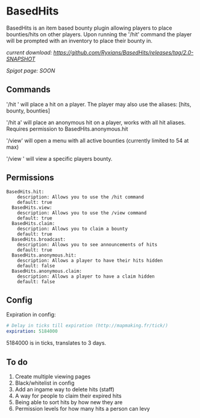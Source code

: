 # BasedHits
BasedHits is an item based bounty plugin allowing players to place bounties/hits on other players. Upon running the '/hit' command the player will be prompted with an inventory to place their bounty in.

*current download: https://github.com/Ryxians/BasedHits/releases/tag/2.0-SNAPSHOT*

*Spigot page: SOON*

## Commands
'/hit <playername>' will place a hit on a player. The player may also use the aliases:
[hits, bounty, bounties]

'/hit <playername> a' will place an anonymous hit on a player, works with all hit aliases. Requires permission to BasedHits.anonymous.hit

'/view' will open a menu with all active bounties (currently limited to 54 at max)

'/view <playername>' will view a specific players bounty.

## Permissions
```
BasedHits.hit:
    description: Allows you to use the /hit command
    default: true
  BasedHits.view:
    description: Allows you to use the /view command
    default: true
  BasedHits.claim:
    description: Allows you to claim a bounty
    default: true
  BasedHits.broadcast:
    description: Allows you to see announcements of hits
    default: true
  BasedHits.anonymous.hit:
    description: Allows a player to have their hits hidden
    default: false
  BasedHits.anonymous.claim:
    description: Allows a player to have a claim hidden
    default: false
```

## Config
Expiration in config:
```yaml
# Delay in ticks till expiration (http://mapmaking.fr/tick/)
expiration: 5184000
```
5184000 is in ticks, translates to 3 days.

## To do
1. Create multiple viewing pages
2. Black/whitelist in config
3. Add an ingame way to delete hits (staff)
4. A way for people to claim their expired hits
5. Being able to sort hits by how new they are
6. Permission levels for how many hits a person can levy

